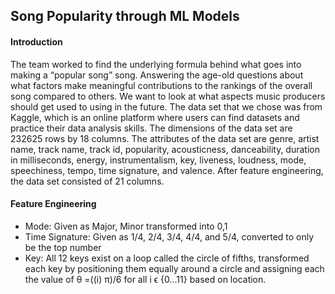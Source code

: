 ## Song Popularity through ML Models

#### Introduction
The team worked to find the underlying formula behind what goes into making a “popular song” song. Answering the age-old questions about what factors make meaningful contributions to the rankings of the overall song compared to others. We want to look at what aspects music producers should get used to using in the future. The data set that we chose was from Kaggle, which is an online platform where users can find datasets and practice their data analysis skills. The dimensions of the data set are 232625 rows by 18 columns. The attributes of the data set are genre, artist name, track name, track id, popularity, acousticness, danceability, duration in milliseconds, energy, instrumentalism, key, liveness, loudness, mode, speechiness, tempo, time signature, and valence. After feature engineering, the data set consisted of 21 columns. 

#### Feature Engineering
  - Mode: Given as Major, Minor transformed into 0,1
  - Time Signature: Given as 1/4, 2/4, 3/4, 4/4, and 5/4, converted to only be the top number
  - Key: All 12 keys exist on a loop called the circle of fifths, transformed each key by positioning them equally around a circle and assigning each the value of θ =((i) π)/6 for all i ϵ {0...11} based on location. 
